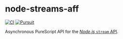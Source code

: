 
# node-streams-aff

[![CI](https://github.com/jamesdbrock/purescript-node-streams-aff/workflows/CI/badge.svg?branch=main)](https://github.com/jamesdbrock/purescript-node-streams-aff/actions?query=workflow%3ACI+branch%3Amain)
[![Pursuit](https://pursuit.purescript.org/packages/purescript-node-streams-aff/badge)](https://pursuit.purescript.org/packages/purescript-node-streams-aff)

Asynchronous PureScript API for the [*Node.js* `stream` API](https://nodejs.org/docs/latest/api/stream.html).
